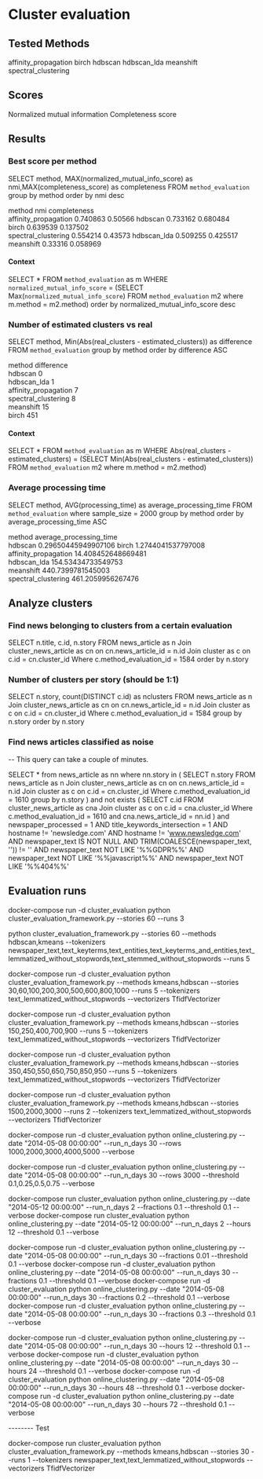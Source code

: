 # Cluster evaluation

## Tested Methods

affinity_propagation
birch
hdbscan
hdbscan_lda
meanshift
spectral_clustering

## Scores

Normalized mutual information
Completeness score

## Results

### Best score per method

SELECT method, MAX(normalized_mutual_info_score) as nmi,MAX(completeness_score) as completeness FROM `method_evaluation` group by method order by nmi desc

method	nmi   	completeness	
affinity_propagation	0.740863	0.50566	
hdbscan	                0.733162	0.680484	
birch	                0.639539	0.137502	
spectral_clustering	    0.554214	0.43573	
hdbscan_lda	            0.509255	0.425517	
meanshift	            0.33316 	0.058969

#### Context 

SELECT * FROM `method_evaluation` as m WHERE `normalized_mutual_info_score` = (SELECT Max(`normalized_mutual_info_score`) FROM `method_evaluation` m2 where m.method = m2.method) order by normalized_mutual_info_score desc

### Number of estimated clusters vs real

SELECT method, Min(Abs(real_clusters - estimated_clusters)) as difference FROM `method_evaluation` group by method order by difference ASC


method	difference   	
hdbscan	                0	
hdbscan_lda	            1	
affinity_propagation	7	
spectral_clustering	    8	
meanshift	            15	
birch	                451	

#### Context

SELECT * FROM `method_evaluation` as m WHERE Abs(real_clusters - estimated_clusters) = (SELECT Min(Abs(real_clusters - estimated_clusters)) FROM `method_evaluation` m2 where m.method = m2.method)

### Average processing time 

SELECT method, AVG(processing_time) as average_processing_time FROM `method_evaluation` where sample_size = 2000 group by method order by average_processing_time ASC


method	average_processing_time   	
hdbscan	0.29650445949907106	
birch	1.2744041537797008	
affinity_propagation	14.408452648669481	
hdbscan_lda	154.53434733549753	
meanshift	440.7399781545003	
spectral_clustering	461.2059956267476	

## Analyze clusters

### Find news belonging to clusters from a certain evaluation

SELECT n.title, c.id, n.story FROM news_article as n
Join cluster_news_article as cn on cn.news_article_id = n.id
Join cluster as c on c.id = cn.cluster_id
Where c.method_evaluation_id = 1584
order by n.story

### Number of clusters per story (should be 1:1)
SELECT n.story, count(DISTINCT c.id) as nclusters FROM news_article as n
Join cluster_news_article as cn on cn.news_article_id = n.id
Join cluster as c on c.id = cn.cluster_id
Where c.method_evaluation_id = 1584
group by n.story
order by n.story

### Find news articles classified as noise

-- This query can take a couple of minutes.

SELECT * from news_article as nn where nn.story in (
	SELECT n.story FROM news_article as n
	Join cluster_news_article as cn on cn.news_article_id = n.id
	Join cluster as c on c.id = cn.cluster_id
	Where c.method_evaluation_id = 1610 
	group by n.story )
and not exists (
	SELECT c.id FROM cluster_news_article as cna
	Join cluster as c on c.id = cna.cluster_id
	Where c.method_evaluation_id = 1610 and cna.news_article_id = nn.id
)
and newspaper_processed = 1
AND title_keywords_intersection = 1
AND hostname != 'newsledge.com'
AND hostname != 'www.newsledge.com'
AND newspaper_text IS NOT NULL
AND TRIM(COALESCE(newspaper_text, '')) != ''
AND newspaper_text NOT LIKE '%%GDPR%%'
AND newspaper_text NOT LIKE '%%javascript%%'
AND newspaper_text NOT LIKE '%%404%%'
     
## Evaluation runs

docker-compose run -d cluster_evaluation python cluster_evaluation_framework.py --stories 60 --runs 3

python cluster_evaluation_framework.py --stories 60 --methods hdbscan,kmeans --tokenizers newspaper_text,text_keyterms,text_entities,text_keyterms_and_entities,text_lemmatized_without_stopwords,text_stemmed_without_stopwords --runs 5

docker-compose run -d  cluster_evaluation python cluster_evaluation_framework.py --methods kmeans,hdbscan  --stories 30,60,100,200,300,500,600,800,1000 --runs 5 --tokenizers text_lemmatized_without_stopwords --vectorizers TfidfVectorizer

docker-compose run -d  cluster_evaluation python cluster_evaluation_framework.py --methods kmeans,hdbscan  --stories 150,250,400,700,900 --runs 5 --tokenizers text_lemmatized_without_stopwords --vectorizers TfidfVectorizer

docker-compose run -d  cluster_evaluation python cluster_evaluation_framework.py --methods kmeans,hdbscan  --stories 350,450,550,650,750,850,950 --runs 5 --tokenizers text_lemmatized_without_stopwords --vectorizers TfidfVectorizer


docker-compose run -d  cluster_evaluation python cluster_evaluation_framework.py --methods kmeans,hdbscan  --stories 1500,2000,3000 --runs 2 --tokenizers text_lemmatized_without_stopwords --vectorizers TfidfVectorizer


docker-compose run -d cluster_evaluation python online_clustering.py --date "2014-05-08 00:00:00" --run_n_days 30 --rows 1000,2000,3000,4000,5000 --verbose

docker-compose run -d cluster_evaluation python online_clustering.py --date "2014-05-08 00:00:00" --run_n_days 30 --rows 3000 --threshold 0.1,0.25,0.5,0.75 --verbose



docker-compose run cluster_evaluation python online_clustering.py --date "2014-05-12 00:00:00" --run_n_days 2 --fractions 0.1 --threshold 0.1 --verbose
docker-compose run cluster_evaluation python online_clustering.py --date "2014-05-12 00:00:00" --run_n_days 2 --hours 12 --threshold 0.1 --verbose


docker-compose run -d cluster_evaluation python online_clustering.py --date "2014-05-08 00:00:00" --run_n_days 30 --fractions 0.01 --threshold 0.1 --verbose
docker-compose run -d cluster_evaluation python online_clustering.py --date "2014-05-08 00:00:00" --run_n_days 30 --fractions 0.1 --threshold 0.1 --verbose
docker-compose run -d cluster_evaluation python online_clustering.py --date "2014-05-08 00:00:00" --run_n_days 30 --fractions 0.2 --threshold 0.1 --verbose
docker-compose run -d cluster_evaluation python online_clustering.py --date "2014-05-08 00:00:00" --run_n_days 30 --fractions 0.3 --threshold 0.1 --verbose


docker-compose run -d cluster_evaluation python online_clustering.py --date "2014-05-08 00:00:00" --run_n_days 30 --hours 12 --threshold 0.1 --verbose
docker-compose run -d cluster_evaluation python online_clustering.py --date "2014-05-08 00:00:00" --run_n_days 30 --hours 24 --threshold 0.1 --verbose
docker-compose run -d cluster_evaluation python online_clustering.py --date "2014-05-08 00:00:00" --run_n_days 30 --hours 48 --threshold 0.1 --verbose
docker-compose run -d cluster_evaluation python online_clustering.py --date "2014-05-08 00:00:00" --run_n_days 30 --hours 72 --threshold 0.1 --verbose


-------- Test

docker-compose run cluster_evaluation python cluster_evaluation_framework.py --methods kmeans,hdbscan  --stories 30 --runs 1 --tokenizers newspaper_text,text_lemmatized_without_stopwords --vectorizers TfidfVectorizer